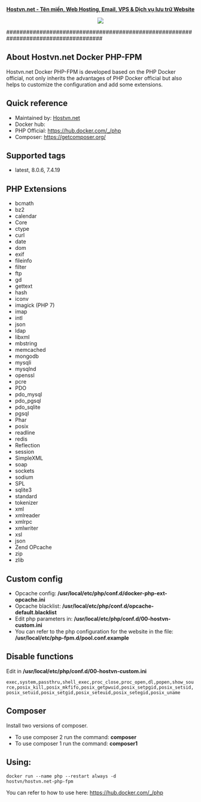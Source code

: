 
<p align="center"><strong><a href="https://hostvn.net">Hostvn.net - Tên miền, Web Hosting, Email, VPS &amp; Dịch vụ lưu trữ Website</a></strong></p>
<p align="center"> <img src="https://blog.hostvn.net/wp-content/uploads/2020/07/logo-big-2.png" /> </p>

#####################################################################################

## About Hostvn.net Docker PHP-FPM

Hostvn.net Docker PHP-FPM is developed based on the PHP Docker official, not only inherits the advantages of PHP Docker official but also helps to customize the configuration and add some extensions.

<h2>Quick reference</h2>

- Maintained by: <a href="https://hostvn.net">Hostvn.net</a>
- Docker hub:
- PHP Official: https://hub.docker.com/_/php
- Composer: https://getcomposer.org/

<h2>Supported tags</h2>

- latest, 8.0.6, 7.4.19

<h2>PHP Extensions</h2>

- bcmath
- bz2
- calendar
- Core
- ctype
- curl
- date
- dom
- exif
- fileinfo
- filter
- ftp
- gd
- gettext
- hash
- iconv
- imagick (PHP 7)
- imap
- intl
- json
- ldap
- libxml
- mbstring
- memcached
- mongodb
- mysqli
- mysqlnd
- openssl
- pcre
- PDO
- pdo_mysql
- pdo_pgsql
- pdo_sqlite
- pgsql
- Phar
- posix
- readline
- redis
- Reflection
- session
- SimpleXML
- soap
- sockets
- sodium
- SPL
- sqlite3
- standard
- tokenizer
- xml
- xmlreader
- xmlrpc
- xmlwriter
- xsl
- json
- Zend OPcache
- zip
- zlib

<h2>Custom config</h2>

- Opcache config: <b>/usr/local/etc/php/conf.d/docker-php-ext-opcache.ini</b>
- Opcache blacklist: <b>/usr/local/etc/php/conf.d/opcache-default.blacklist</b>
- Edit php parameters in: <b>/usr/local/etc/php/conf.d/00-hostvn-custom.ini</b>
- You can refer to the php configuration for the website in the file: <b>/usr/local/etc/php-fpm.d/pool.conf.example</b>

<h2>Disable functions</h2>

Edit in <b>/usr/local/etc/php/conf.d/00-hostvn-custom.ini</b>

<code>exec,system,passthru,shell_exec,proc_close,proc_open,dl,popen,show_source,posix_kill,posix_mkfifo,posix_getpwuid,posix_setpgid,posix_setsid,posix_setuid,posix_setgid,posix_seteuid,posix_setegid,posix_uname</code>

<h2>Composer</h2>

Install two versions of composer.

- To use composer 2 run the command: <b>composer</b>
- To use composer 1 run the command: <b>composer1</b>

<h2>Using:</h2>

<code>docker run --name php --restart always -d hostvn/hostvn.net-php-fpm</code>

You can refer to how to use here: https://hub.docker.com/_/php
